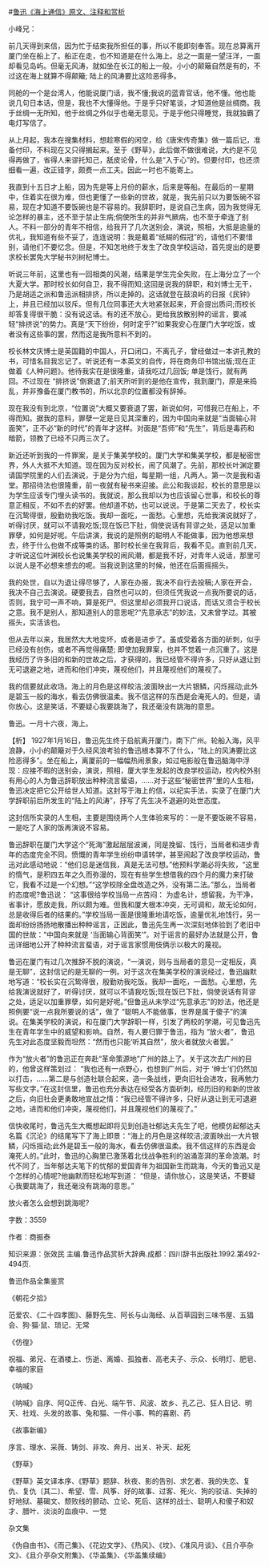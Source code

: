 #[鲁迅《海上通信》原文、注释和赏析](https://www.vrrw.net/wx/9570.html)

小峰兄：

前几天得到来信，因为忙于结束我所担任的事，所以不能即刻奉答。现在总算离开厦门坐在船上了。船正在走，也不知道是在什么海上。总之一面是一望汪洋，一面却看见岛屿。但毫无风涛，就如坐在长江的船上一般。小小的颠簸自然是有的，不过这在海上就算不得颠簸; 陆上的风涛要比这险恶得多。

同舱的一个是台湾人，他能说厦门话，我不懂;我说的蓝青官话，他不懂。他也能说几句日本话，但是，我也不大懂得他。于是乎只好笔谈，才知道他是丝绸商。我于丝绸一无所知，他于丝绸之外似乎也毫无意见。于是乎他只得睡觉，我就独霸了电灯写信了。

从上月起，我本在搜集材料，想趁寒假的闲空，给《唐宋传奇集》做一篇后记，准备付印，不料现在又只得搁起来。至于《野草》，此后做不做很难说，大约是不见得再做了，省得人来谬托知己，舐皮论骨，什么是“入于心”的。但要付印，也还须细看一遍，改正错字，颇费一点工夫。因此一时也不能寄上。

我直到十五日才上船，因为先是等上月份的薪水，后来是等船。在最后的一星期中，住着实在很为难，但也更懂了一些新的世故，就是，我先前只以为要饭碗不容易，现在才知道不要饭碗也是不容易的。我辞职时，是说自己生病，因为我觉得无论怎样的暴主，还不至于禁止生病;倘使所生的并非气厥病，也不至于牵连了别人。不料一部分的青年不相信，给我开了几次送别会，演说，照相，大抵是逾量的优礼，我知道有些不妥了，连连说明：我是戴着“纸糊的假冠”的，请他们不要惜别，请他们不要忆念。但是，不知怎地终于发生了改良学校运动，首先提出的是要求校长罢免大学秘书刘树杞博士。

听说三年前，这里也有一回相类的风潮，结果是学生完全失败，在上海分立了一个大夏大学。那时校长如何自卫，我不得而知;这回是说我的辞职，和刘博士无干，乃是胡适之派和鲁迅派相排挤，所以走掉的。这话就登在鼓浪屿的日报《民钟》上，并且已经加以驳斥。但有几位同事还大大地紧张起来，开会提出质问;而校长却答复得很干脆：没有说这话。有的还不放心，更给我放散别种的谣言，要减轻“排挤说”的势力。真是“天下纷纷，何时定乎?”如果我安心在厦门大学吃饭，或者没有这些事的罢，然而这是我所意料不到的。

校长林文庆博士是英国籍的中国人，开口闭口，不离孔子，曾经做过一本讲孔教的书，可惜名目我忘记了。听说还有一本英文的自传，将在商务印书馆出版;现在正做着《人种问题》。他待我实在是很隆重，请我吃过几回饭; 单是饯行，就有两回。不过现在 “排挤说”倒衰退了;前天所听到的是他在宣传，我到厦门，原是来捣乱，并非豫备在厦门教书的，所以北京的位置都没有辞掉。

现在我没有到北京，“位置说”大概又要衰退了罢，新说如何，可惜我已在船上，不得而知。据我的意料，罪孽一定是日见其深重的，因为中国向来就是“当面输心背面笑”，正不必“新的时代”的青年才这样。对面是“吾师”和“先生”，背后是毒药和暗箭，领教了已经不只两三次了。

新近还听到我的一件罪案，是关于集美学校的。厦门大学和集美学校，都是秘密世界，外人大抵不大知道。现在因为反对校长，闹了风潮了。先前，那校长叶渊定要请国学院里的人们去演说，于是分为六组，每星期一组，凡两人。第一次是我和语堂。那招待法也很隆重，前一夜就有秘书来迎接。此公和我谈起，校长的意思是以为学生应该专门埋头读书的。我就说，那么我却以为也应该留心世事，和校长的尊意正相反，不如不去的好罢。他却道不妨，也可以说说。于是第二天去了，校长实在沉鸷得很，殷勤劝我吃饭。我却一面吃，一面愁。心里想，先给我演说就好了，听得讨厌，就可以不请我吃饭;现在饭已下肚，倘使说话有背谬之处，适足以加重罪孽，如何是好呢。午后讲演，我说的是照例的聪明人不能做事，因为他想来想去，终于什么也做不成等类的话。那时校长坐在我背后，我看不见。直到前几天，才听说这位叶渊校长也说集美学校的闹风潮，都是我不好，对青年人说话，那里可以说人是不必想来想去的呢。当我说到这里的时候，他还在后面摇摇头。

我的处世，自以为退让得尽够了，人家在办报，我决不自行去投稿;人家在开会，我决不自己去演说。硬要我去，自然也可以的，但须任凭我说一点我所要说的话，否则，我宁可一声不响，算是死尸。但这里却必须我开口说话，而话又须合于校长之意。我不是别人，那知道别人的意思呢?“先意承志”的妙法，又未曾学过。其被摇头，实活该也。

但从去年以来，我居然大大地变坏，或者是进步了。虽或受着各方面的斫刺，似乎已经没有创伤，或者不再觉得痛楚; 即使加我罪案，也并不觉着一点沉重了。这是我经历了许多旧的和新的世故之后，才获得的。我已经管不得许多，只好从退让到无可退避之地，进而和他们冲突，蔑视他们，并且蔑视他们的蔑视了。

我的信要就此收场。海上的月色是这样皎洁;波面映出一大片银鳞，闪烁摇动;此外是碧玉一般的海水，看去仿佛很温柔。我不信这样的东西是会淹死人的。但是，请你放心，这是笑话，不要疑心我要跳海了，我还毫没有跳海的意思。

鲁迅。一月十六夜，海上。



【析】 1927年1月16日，鲁迅先生终于启航离开厦门，南下广州。轮船入海，风平浪静，小小的颠簸对于久经风浪考验的鲁迅根本算不了什么，“陆上的风涛要比这险恶得多”。坐在船上，离厦前的一幅幅热闹景象，如过电影般在鲁迅脑海中浮现：应接不暇的送别会，演说，照相，厦大学生发起的改良学校运动，校内校外别有用心的人为鲁迅辞职放出种种流言蜚语，……对于这些“秘密世界”里的人生相，鲁迅决定把它公开给世人知道。这封写于海上的信，以纪实手法，实录了在厦门大学辞职前后所发生的“陆上的风涛”，抒写了先生决不退避的处世态度。

这封信所实录的人生相，主要是围绕两个人生体验来写的：一是不要饭碗不容易，一是吃了人家的饭再演说不容易。

鲁迅辞职在厦门大学这个“死海”激起层层波澜，同是挽留、饯行，当局者和进步青年的态度完全不同。愤慨的青年学生纷纷申请转学，甚至闹起了改良学校运动，鲁迅对此感动地说：“他们总是迷信我，真是无法可想。”他预料学潮必将失败，“这里的惰气，是积四五年之久而弥漫的，现在有些学生想借我的四个月的魔力来打破它，我看不过是一个幻想。”“这学校除全盘改造之外，没有第二法。”那么，当局者的态度呢?鲁迅说： “这事很给学校当局一点苦闷： 为虚名计，想留我，为干净，省事计，愿放走我，所以颇为难。但我和厦大根本冲突，无可调和，故无论如何，总是收得后者的结果的。”学校当局一面是很隆重地请吃饭，逾量优礼地饯行，另一面却纷纷扬扬地散播出种种谣言，正因此，鲁迅先生再一次深刻地体验到了老旧中国的世故：“中国向来就是 ‘当面输心背面笑’”。对于谣言的最好办法就是公开，鲁迅详细地公开了种种流言蜚语，对于谣言家惯用伎俩示以极大的蔑视。

鲁迅在厦门有过几次推辞不脱的演说，“一演说，则与当局者的意见一定相反，真是无聊”，这封信记的是无聊的一例。对于这次在集美学校的演说经过，鲁迅幽默地写道：“校长实在沉鸷得很，殷勤劝我吃饭。我却一面吃，一面愁。心里想，先给我演说就好了，听得讨厌，就可以不请我吃饭;现在饭已下肚，倘使说话有背谬之处，适足以加重罪孽，如何是好呢。”但鲁迅从未学过“先意承志”的妙法，他还是照例要“说一点我所要说的话”，做了 “聪明人不能做事，世界是属于傻子”的演说。在集美学校的演说，和在厦门大学辞职一样，引发了两校的学潮，可见鲁迅先生在青年学生中的威望和影响。自然，有人要归罪于鲁迅，指为 “放火者”，鲁迅先生对此态度坚毅而坦然：“然而也只能‘听其自然”，放火者就放火者罢。”

作为“放火者”的鲁迅正在奔赴“革命策源地”广州的路上了。关于这次去广州的目的，他曾这样策划过： “我也还有一点野心，也想到广州后，对于 ‘绅士’们仍然加以打击，……第二是与创造社联合起来，造一条战线，更向旧社会进攻，我再勉力写些文字。”在这封信里，鲁迅也充分表达在经受各方面斫刺，经历旧的和新的世故之后，向旧社会更勇敢地宣战之情：“我已经管不得许多，只好从退让到无可退避之地，进而和他们冲突，蔑视他们，并且蔑视他们的蔑视了。”

信快收尾时，鲁迅先生大概想起即将见到创造社郁达夫先生了吧，他模仿起郁达夫名篇《沉沦》的结尾写下了海上即景：“海上的月色是这样皎洁;波面映出一大片银鳞，闪烁摇动;此外是碧玉一般的海水，看去仿佛很温柔。我不信这样的东西是会淹死人的。”此时，鲁迅的心胸里已激荡着北伐战争胜利的汹涌澎湃的革命浪潮。时代不同了，当年郁达夫笔下的忧郁的爱国青年为祖国新生而跳海，今天的鲁迅又是个怎样的心情呢?他幽默而轻松地写到道： “但是，请你放心，这是笑话，不要疑心我要跳海了，我还毫没有跳海的意思。”

放火者怎么会想到跳海呢?

字数：3559

作者：商振泰

知识来源：张效民 主编.鲁迅作品赏析大辞典.成都：四川辞书出版社.1992.第492-494页.

鲁迅作品全集鉴赏

《朝花夕拾》

范爱农、《二十四孝图》、藤野先生、阿长与山海经、从百草园到三味书屋、五猖会、狗·猫·鼠、琐记、无常

《仿徨》

祝福、弟兄、在酒楼上、伤逝、离婚、孤独者、高老夫子、示众、长明灯、肥皂、幸福的家庭

《呐喊》

《呐喊》自序、阿Q正传、白光、端午节、风波、故乡、孔乙己、狂人日记、明天、社戏、头发的故事、兔和猫、一件小事、鸭的喜剧、药

《故事新编》

序言、理水、采薇、铸剑、非攻、奔月、出关、补天、起死

《野草》

《野草》英文译本序、《野草》题辞、秋夜、影的告别、求乞者、我的失恋、复仇、复仇〔其二〕、希望、雪、风筝、好的故事、过客、死火、狗的驳诘、失掉的好地狱、墓碣文、颓败线的颤动、立论、死后、这样的战士、聪明人和傻子和奴才、腊叶、淡淡的血痕中、一觉

杂文集

《伪自由书》、《而己集》、《花边文学》、《热风》、《坟》、《准风月谈》、《且介亭杂文》、《且介亭杂文附集》、《华盖集》、《华盖集续编》

